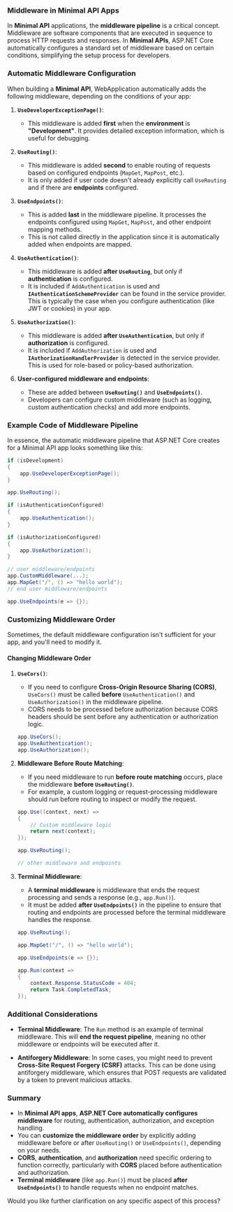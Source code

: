 ### **Middleware in Minimal API Apps**

In **Minimal API** applications, the **middleware pipeline** is a critical concept. Middleware are software components that are executed in sequence to process HTTP requests and responses. In **Minimal APIs**, ASP.NET Core automatically configures a standard set of middleware based on certain conditions, simplifying the setup process for developers.

### **Automatic Middleware Configuration**

When building a **Minimal API**, WebApplication automatically adds the following middleware, depending on the conditions of your app:

1. **`UseDeveloperExceptionPage()`**:
   - This middleware is added **first** when the **environment** is **"Development"**. It provides detailed exception information, which is useful for debugging.

2. **`UseRouting()`**:
   - This middleware is added **second** to enable routing of requests based on configured endpoints (`MapGet`, `MapPost`, etc.).
   - It is only added if user code doesn't already explicitly call `UseRouting` and if there are **endpoints** configured.

3. **`UseEndpoints()`**:
   - This is added **last** in the middleware pipeline. It processes the endpoints configured using `MapGet`, `MapPost`, and other endpoint mapping methods.
   - This is not called directly in the application since it is automatically added when endpoints are mapped.

4. **`UseAuthentication()`**:
   - This middleware is added **after `UseRouting`**, but only if **authentication** is configured.
   - It is included if `AddAuthentication` is used and **`IAuthenticationSchemeProvider`** can be found in the service provider. This is typically the case when you configure authentication (like JWT or cookies) in your app.

5. **`UseAuthorization()`**:
   - This middleware is added **after `UseAuthentication`**, but only if **authorization** is configured.
   - It is included if `AddAuthorization` is used and **`IAuthorizationHandlerProvider`** is detected in the service provider. This is used for role-based or policy-based authorization.

6. **User-configured middleware and endpoints**:
   - These are added between **`UseRouting()`** and **`UseEndpoints()`**.
   - Developers can configure custom middleware (such as logging, custom authentication checks) and add more endpoints.

### **Example Code of Middleware Pipeline**

In essence, the automatic middleware pipeline that ASP.NET Core creates for a Minimal API app looks something like this:

```csharp
if (isDevelopment)
{
    app.UseDeveloperExceptionPage();
}

app.UseRouting();

if (isAuthenticationConfigured)
{
    app.UseAuthentication();
}

if (isAuthorizationConfigured)
{
    app.UseAuthorization();
}

// user middleware/endpoints
app.CustomMiddleware(...);
app.MapGet("/", () => "hello world");
// end user middleware/endpoints

app.UseEndpoints(e => {});
```

### **Customizing Middleware Order**

Sometimes, the default middleware configuration isn't sufficient for your app, and you'll need to modify it.

#### **Changing Middleware Order**

1. **`UseCors()`**:
   - If you need to configure **Cross-Origin Resource Sharing (CORS)**, `UseCors()` must be called **before** `UseAuthentication()` and `UseAuthorization()` in the middleware pipeline.
   - CORS needs to be processed before authorization because CORS headers should be sent before any authentication or authorization logic.

   ```csharp
   app.UseCors();
   app.UseAuthentication();
   app.UseAuthorization();
   ```

2. **Middleware Before Route Matching**:
   - If you need middleware to run **before route matching** occurs, place the middleware **before `UseRouting()`**.
   - For example, a custom logging or request-processing middleware should run before routing to inspect or modify the request.

   ```csharp
   app.Use((context, next) =>
   {
       // Custom middleware logic
       return next(context);
   });

   app.UseRouting();

   // other middleware and endpoints
   ```

3. **Terminal Middleware**:
   - A **terminal middleware** is middleware that ends the request processing and sends a response (e.g., `app.Run()`).
   - It must be added **after `UseEndpoints()`** in the pipeline to ensure that routing and endpoints are processed before the terminal middleware handles the response.

   ```csharp
   app.UseRouting();

   app.MapGet("/", () => "hello world");

   app.UseEndpoints(e => {});

   app.Run(context =>
   {
       context.Response.StatusCode = 404;
       return Task.CompletedTask;
   });
   ```

### **Additional Considerations**

- **Terminal Middleware**: The `Run` method is an example of terminal middleware. This will **end the request pipeline**, meaning no other middleware or endpoints will be executed after it.
  
- **Antiforgery Middleware**: In some cases, you might need to prevent **Cross-Site Request Forgery (CSRF)** attacks. This can be done using antiforgery middleware, which ensures that POST requests are validated by a token to prevent malicious attacks.

### **Summary**

- In **Minimal API apps**, **ASP.NET Core automatically configures middleware** for routing, authentication, authorization, and exception handling.
- You can **customize the middleware order** by explicitly adding middleware before or after `UseRouting()` or `UseEndpoints()`, depending on your needs.
- **CORS**, **authentication**, and **authorization** need specific ordering to function correctly, particularly with **CORS** placed before authentication and authorization.
- **Terminal middleware** (like `app.Run()`) must be placed **after `UseEndpoints()`** to handle requests when no endpoint matches.
  
Would you like further clarification on any specific aspect of this process?